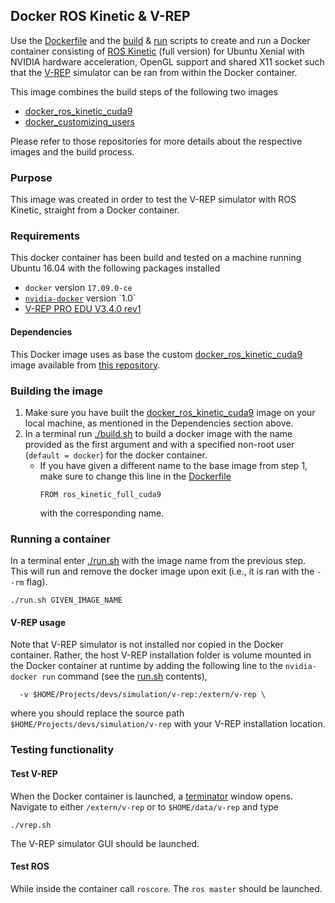 ## Docker ROS Kinetic & V-REP

Use the [Dockerfile](./Dockerfile) and the [build](./build.sh) & [run](./build.sh) scripts to create and run a Docker container consisting of [ROS Kinetic](http://wiki.ros.org/kinetic) (full version) for Ubuntu Xenial with NVIDIA hardware acceleration, OpenGL support and shared X11 socket such that the [V-REP](http://www.coppeliarobotics.com/index.html) simulator can be ran from within the Docker container.

This image combines the build steps of the following two images
* [docker_ros_kinetic_cuda9](https://github.com/gandrein/docker_ros_kinetic_cuda9)
* [docker_customizing_users](https://github.com/gandrein/docker_customizing_users)

Please refer to those repositories for more details about the respective images and the build process.

### Purpose

This image was created in order to test the V-REP simulator with ROS Kinetic, straight from a Docker container.

### Requirements

This docker container has been build and tested on a machine running Ubuntu 16.04 with the following packages installed
* `docker` version `17.09.0-ce`
* [`nvidia-docker`](https://github.com/NVIDIA/nvidia-docker/wiki/Installation-(version-1.0)) version `1.0`
* [V-REP PRO EDU V3.4.0 rev1](http://www.coppeliarobotics.com/downloads.html)

#### Dependencies
This Docker image uses as base the custom [docker_ros_kinetic_cuda9](https://github.com/gandrein/docker_ros_kinetic_cuda9) image available from [this repository](https://github.com/gandrein/docker_ros_kinetic_cuda9).

### Building the image

1. Make sure you have built the [docker_ros_kinetic_cuda9](https://github.com/gandrein/docker_ros_kinetic_cuda9) image on your local machine, as mentioned in the Dependencies section above. 
2. In a terminal run [./build.sh](./build.sh) to build a docker image with the name provided as the first argument and with a specified non-root user (`default = docker`) for the docker container.
	* If you have given a different name to the base image from step 1, make sure to change this line in the [Dockerfile](./Dockerfile)
		```
		FROM ros_kinetic_full_cuda9 
		```
		with the corresponding name.


### Running a container

In a terminal enter [./run.sh](./run.sh) with the image name from the previous step. This will run and remove the docker image upon exit (i.e., it is ran with the `--rm` flag).
```
./run.sh GIVEN_IMAGE_NAME
```

#### V-REP usage

Note that V-REP simulator is not installed nor copied in the Docker container. Rather, the host V-REP installation folder is volume mounted in the Docker container at runtime by adding the following line to the `nvidia-docker run` command (see the [run.sh](./run.sh) contents),
```
  -v $HOME/Projects/devs/simulation/v-rep:/extern/v-rep \
```
where you should replace the source path `$HOME/Projects/devs/simulation/v-rep` with your V-REP installation location. 

### Testing functionality

#### Test V-REP

When the Docker container is launched, a [terminator](https://gnometerminator.blogspot.nl/p/introduction.html) window opens. Navigate to either `/extern/v-rep` or to `$HOME/data/v-rep` and type 
```
./vrep.sh
``` 
The V-REP simulator GUI should be launched. 


#### Test ROS

While inside the container call `roscore`. The `ros master` should be launched. 
